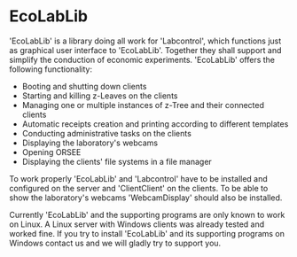 # EcoLabLib
'EcoLabLib' is a library doing all work for 'Labcontrol', which functions just as graphical user interface to 'EcoLabLib'. Together they shall support and simplify the conduction of economic experiments. 'EcoLabLib' offers the following functionality:

* Booting and shutting down clients
* Starting and killing z-Leaves on the clients
* Managing one or multiple instances of z-Tree and their connected clients
* Automatic receipts creation and printing according to different templates
* Conducting administrative tasks on the clients
* Displaying the laboratory's webcams
* Opening ORSEE
* Displaying the clients' file systems in a file manager

To work properly 'EcoLabLib' and 'Labcontrol' have to be installed and configured on the server and 'ClientClient' on the clients. To be able to show the laboratory's webcams 'WebcamDisplay' should also be installed.

Currently 'EcoLabLib' and the supporting programs are only known to work on Linux. A Linux server with Windows clients was already tested and worked fine. If you try to install 'EcoLabLib' and its supporting programs on Windows contact us and we will gladly try to support you.
